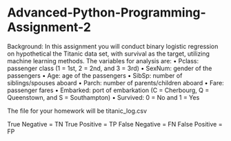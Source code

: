 # Advanced-Python-Programming-Assignment-2
Background: In this assignment you will conduct binary logistic regression on hypothetical the Titanic data set, with survival as the target, utilizing machine learning methods. The variables for analysis are:
•	Pclass: passenger class (1 = 1st, 2 = 2nd, and 3 = 3rd)
•	SexNum: gender of the passengers
•	Age: age of the passengers
•	SibSp: number of siblings/spouses aboard
•	Parch: number of parents/children aboard
•	Fare: passenger fares
•	Embarked: port of embarkation (C = Cherbourg, Q = Queenstown, and S = Southampton)
•	Survived: 0 = No and 1 = Yes

The file for your homework will be titanic_log.csv

True Negative = TN
True Positive = TP
False Negative = FN
False Positive = FP
